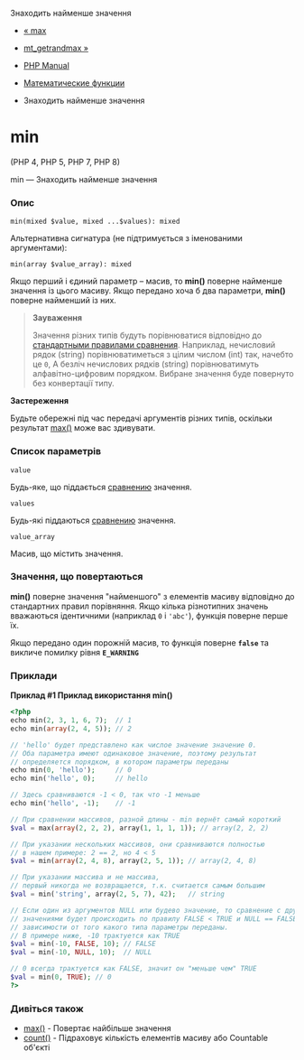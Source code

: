 Знаходить найменше значення

-   [« max](function.max.html)
    
-   [mt\_getrandmax »](function.mt-getrandmax.html)
    
-   [PHP Manual](index.html)
    
-   [Математические функции](ref.math.html)
    
-   Знаходить найменше значення
    

# min

(PHP 4, PHP 5, PHP 7, PHP 8)

min — Знаходить найменше значення

### Опис

```methodsynopsis
min(mixed $value, mixed ...$values): mixed
```

Альтернативна сигнатура (не підтримується з іменованими аргументами):

```methodsynopsis
min(array $value_array): mixed
```

Якщо перший і єдиний параметр – масив, то **min()** поверне найменше значення із цього масиву. Якщо передано хоча б два параметри, **min()** поверне найменший із них.

> **Зауваження**
> 
> Значення різних типів будуть порівнюватися відповідно до [стандартными правилами сравнения](language.operators.comparison.html). Наприклад, нечисловий рядок (string) порівнюватиметься з цілим числом (int) так, начебто це `0`, А безліч нечислових рядків (string) порівнюватимуть алфавітно-цифровим порядком. Вибране значення буде повернуто без конвертації типу.

**Застереження**

Будьте обережні під час передачі аргументів різних типів, оскільки результат [max()](function.max.html) може вас здивувати.

### Список параметрів

`value`

Будь-яке, що піддається [сравнению](language.operators.comparison.html) значення.

`values`

Будь-які піддаються [сравнению](language.operators.comparison.html) значення.

`value_array`

Масив, що містить значення.

### Значення, що повертаються

**min()** поверне значення "найменшого" з елементів масиву відповідно до стандартних правил порівняння. Якщо кілька різнотипних значень вважаються ідентичними (наприклад `0` і `'abc'`), функція поверне перше їх.

Якщо передано один порожній масив, то функція поверне **`false`** та викличе помилку рівня **`E_WARNING`**

### Приклади

**Приклад #1 Приклад використання **min()****

```php
<?php
echo min(2, 3, 1, 6, 7);  // 1
echo min(array(2, 4, 5)); // 2

// 'hello' будет представлено как числое значение значение 0.
// Оба параметра имеют одинаковое значение, поэтому результат
// определяется порядком, в котором параметры переданы
echo min(0, 'hello');     // 0
echo min('hello', 0);     // hello

// Здесь сравниваются -1 < 0, так что -1 меньше
echo min('hello', -1);    // -1

// При сравнении массивов, разной длины - min вернёт самый короткий
$val = max(array(2, 2, 2), array(1, 1, 1, 1)); // array(2, 2, 2)

// При указании нескольких массивов, они сравниваются полностью
// в нашем примере: 2 == 2, но 4 < 5
$val = min(array(2, 4, 8), array(2, 5, 1)); // array(2, 4, 8)

// При указании массива и не массива,
// первый никогда не возвращается, т.к. считается самым большим
$val = min('string', array(2, 5, 7), 42);   // string

// Если один из аргументов NULL или будево значение, то сравнение с другими
// значениями будет происходить по правилу FALSE < TRUE и NULL == FALSE, вне
// зависимости от того какого типа параметры переданы.
// В примере ниже, -10 трактуется как TRUE
$val = min(-10, FALSE, 10); // FALSE
$val = min(-10, NULL, 10);  // NULL

// 0 всегда трактуется как FALSE, значит он "меньше чем" TRUE
$val = min(0, TRUE); // 0
?>
```

### Дивіться також

-   [max()](function.max.html) - Повертає найбільше значення
-   [count()](function.count.html) - Підраховує кількість елементів масиву або Countable об'єкті